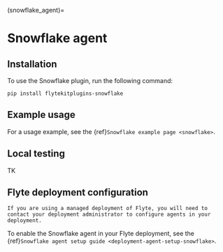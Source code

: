 (snowflake_agent)=

# Snowflake agent

## Installation

To use the Snowflake plugin, run the following command:

```
pip install flytekitplugins-snowflake
```

## Example usage

For a usage example, see the {ref}`Snowflake example page <snowflake>`.

## Local testing

TK

## Flyte deployment configuration

```{note}
If you are using a managed deployment of Flyte, you will need to contact your deployment administrator to configure agents in your deployment.
```

To enable the Snowflake agent in your Flyte deployment, see the {ref}`Snowflake agent setup guide <deployment-agent-setup-snowflake>`.
